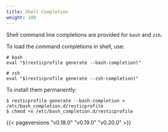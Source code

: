 ```yaml
---
title: Shell Completion
weight: 100
---
```



Shell command line completions are provided for `bash` and `zsh`. 

To load the command completions in shell, use:

```shell
# bash
eval "$(resticprofile generate --bash-completion)"

# zsh
eval "$(resticprofile generate --zsh-completion)"
```

To install them permanently:

```shell
$ resticprofile generate --bash-completion > /etc/bash_completion.d/resticprofile
$ chmod +x /etc/bash_completion.d/resticprofile
```

{{< pageversions "v0.18.0" "v0.19.0" "v0.20.0" >}}
